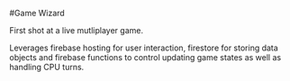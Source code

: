 #Game Wizard

First shot at a live mutliplayer game.

Leverages firebase hosting for user interaction, firestore for storing data objects and firebase functions to control updating game states as well as handling CPU turns.

